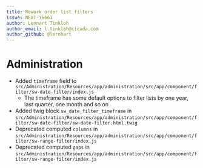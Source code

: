 ```yaml
---
title: Rework order list filters
issue: NEXT-16661
author: Lennart Tinkloh
author_email: l.tinkloh@cicada.com
author_github: @lernhart
---
```

# Administration
* Added `timeframe` field to `src/Administration/Resources/app/administration/src/app/component/filter/sw-date-filter/index.js`
  * The timeframe has some default options to filter lists by one year, last quarter, one month and so on
* Added twig block `sw_date_filter_timeframe` in `src/Administration/Resources/app/administration/src/app/component/filter/sw-date-filter/sw-date-filter.html.twig`
* Deprecated computed `columns` in `src/Administration/Resources/app/administration/src/app/component/filter/sw-range-filter/index.js`
* Deprecated computed `gaps` in `src/Administration/Resources/app/administration/src/app/component/filter/sw-range-filter/index.js`
